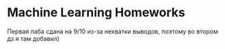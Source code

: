 # Machine Learning Homeworks
Первая лаба сдана на 9/10 из-за нехватки выводов, поэтому во втором дз я там добавил)
